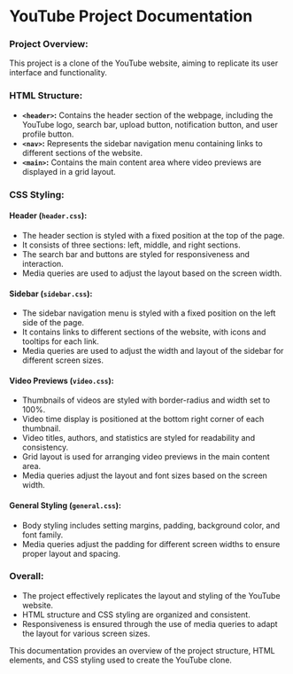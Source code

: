 <h1> YouTube Project Documentation </h1>


### Project Overview:
This project is a clone of the YouTube website, aiming to replicate its user interface and functionality.

### HTML Structure:
- **`<header>`:** Contains the header section of the webpage, including the YouTube logo, search bar, upload button, notification button, and user profile button.
- **`<nav>`:** Represents the sidebar navigation menu containing links to different sections of the website.
- **`<main>`:** Contains the main content area where video previews are displayed in a grid layout.

### CSS Styling:

#### Header (`header.css`):
- The header section is styled with a fixed position at the top of the page.
- It consists of three sections: left, middle, and right sections.
- The search bar and buttons are styled for responsiveness and interaction.
- Media queries are used to adjust the layout based on the screen width.

#### Sidebar (`sidebar.css`):
- The sidebar navigation menu is styled with a fixed position on the left side of the page.
- It contains links to different sections of the website, with icons and tooltips for each link.
- Media queries are used to adjust the width and layout of the sidebar for different screen sizes.

#### Video Previews (`video.css`):
- Thumbnails of videos are styled with border-radius and width set to 100%.
- Video time display is positioned at the bottom right corner of each thumbnail.
- Video titles, authors, and statistics are styled for readability and consistency.
- Grid layout is used for arranging video previews in the main content area.
- Media queries adjust the layout and font sizes based on the screen width.

#### General Styling (`general.css`):
- Body styling includes setting margins, padding, background color, and font family.
- Media queries adjust the padding for different screen widths to ensure proper layout and spacing.

### Overall:
- The project effectively replicates the layout and styling of the YouTube website.
- HTML structure and CSS styling are organized and consistent.
- Responsiveness is ensured through the use of media queries to adapt the layout for various screen sizes.

This documentation provides an overview of the project structure, HTML elements, and CSS styling used to create the YouTube clone.
